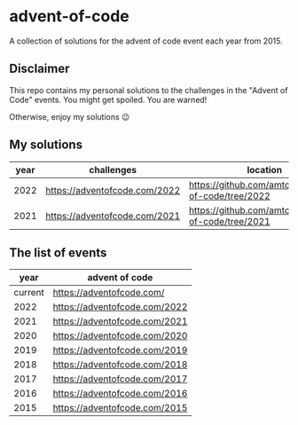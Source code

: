 # advent-of-code
A collection of solutions for the advent of code event each year from 2015.

## Disclaimer
This repo contains my personal solutions to the challenges in the "Advent of Code" events.
You might get spoiled.
You are warned!

Otherwise, enjoy my solutions :wink:

## My solutions
| year    | challenges                    | location                                            | language  |
| ------- | ----------------------------- | --------------------------------------------------- | --------- |
| 2022    | https://adventofcode.com/2022 | https://github.com/amtoine/advent-of-code/tree/2022 | nushell   |
| 2021    | https://adventofcode.com/2021 | https://github.com/amtoine/advent-of-code/tree/2021 | Oberon-07 |

## The list of events
| year    | advent of code                |
| ------- | ----------------------------- |
| current | https://adventofcode.com/     |
| 2022    | https://adventofcode.com/2022 |
| 2021    | https://adventofcode.com/2021 |
| 2020    | https://adventofcode.com/2020 |
| 2019    | https://adventofcode.com/2019 |
| 2018    | https://adventofcode.com/2018 |
| 2017    | https://adventofcode.com/2017 |
| 2016    | https://adventofcode.com/2016 |
| 2015    | https://adventofcode.com/2015 |
